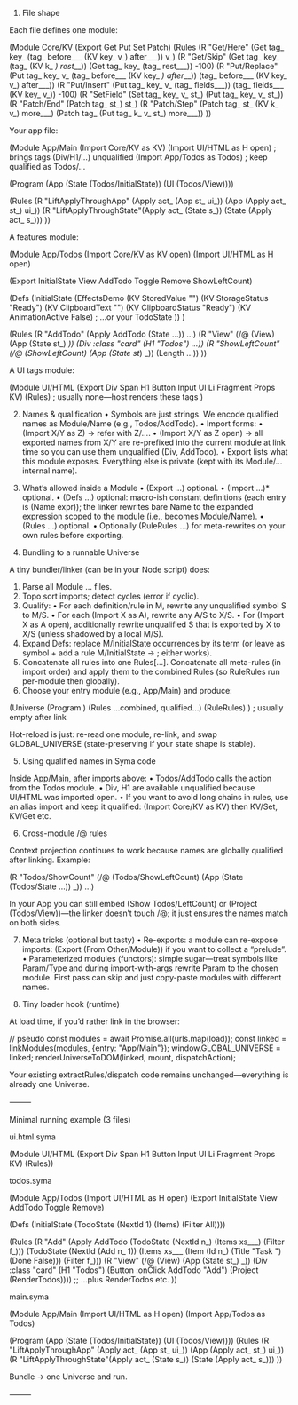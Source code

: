 1) File shape

Each file defines one module:

(Module Core/KV
(Export Get Put Set Patch)
(Rules
(R "Get/Here"  (Get tag_ key_ (tag_ before___ (KV key_ v_) after___)) v_)
(R "Get/Skip"  (Get tag_ key_ (tag_ (KV k_ _) rest___)) (Get tag_ key_ (tag_ rest___)) -100)
(R "Put/Replace" (Put tag_ key_ v_ (tag_ before___ (KV key_ _) after___))
(tag_ before___ (KV key_ v_) after___))
(R "Put/Insert"  (Put tag_ key_ v_ (tag_ fields___))
(tag_ fields___ (KV key_ v_)) -100)
(R "SetField"  (Set tag_ key_ v_ st_) (Put tag_ key_ v_ st_))
(R "Patch/End" (Patch tag_ st_) st_)
(R "Patch/Step" (Patch tag_ st_ (KV k_ v_) more___) (Patch tag_ (Put tag_ k_ v_ st_) more___))
))

Your app file:

(Module App/Main
(Import Core/KV as KV)
(Import UI/HTML as H open)     ; brings tags (Div/H1/…) unqualified
(Import App/Todos as Todos)    ; keep qualified as Todos/…

(Program
(App
(State (Todos/InitialState))
(UI    (Todos/View))))

(Rules
(R "LiftApplyThroughApp"  (Apply act_ (App st_ ui_)) (App (Apply act_ st_) ui_))
(R "LiftApplyThroughState"(Apply act_ (State s_))    (State (Apply act_ s_)))
))

A features module:

(Module App/Todos
(Import Core/KV as KV open)
(Import UI/HTML as H open)

(Export InitialState View AddTodo Toggle Remove ShowLeftCount)

(Defs
(InitialState
(EffectsDemo
(KV StoredValue "") (KV StorageStatus "Ready") (KV ClipboardText "")
(KV ClipboardStatus "Ready") (KV AnimationActive False) ; …or your TodoState
))
)

(Rules
(R "AddTodo"  (Apply AddTodo (State …)) …)
(R "View"     (/@ (View) (App (State st_) _))
(Div :class "card" (H1 "Todos") …))
(R "ShowLeftCount" (/@ (ShowLeftCount) (App (State st_) _))
(Length …))
))

A UI tags module:

(Module UI/HTML
(Export Div Span H1 Button Input Ul Li Fragment Props KV)
(Rules) ; usually none—host renders these tags
)

2) Names & qualification
   •	Symbols are just strings. We encode qualified names as Module/Name (e.g., Todos/AddTodo).
   •	Import forms:
   •	(Import X/Y as Z) → refer with Z/....
   •	(Import X/Y as Z open) → all exported names from X/Y are re-prefixed into the current module at link time so you can use them unqualified (Div, AddTodo).
   •	Export lists what this module exposes. Everything else is private (kept with its Module/... internal name).

3) What’s allowed inside a Module
   •	(Export …) optional.
   •	(Import …)* optional.
   •	(Defs …) optional: macro-ish constant definitions (each entry is (Name expr)); the linker rewrites bare Name to the expanded expression scoped to the module (i.e., becomes Module/Name).
   •	(Rules …) optional.
   •	Optionally (RuleRules …) for meta-rewrites on your own rules before exporting.

4) Bundling to a runnable Universe

A tiny bundler/linker (can be in your Node script) does:
1.	Parse all Module … files.
2.	Topo sort imports; detect cycles (error if cyclic).
3.	Qualify:
•	For each definition/rule in M, rewrite any unqualified symbol S to M/S.
•	For each (Import X as A), rewrite any A/S to X/S.
•	For (Import X as A open), additionally rewrite unqualified S that is exported by X to X/S (unless shadowed by a local M/S).
4.	Expand Defs: replace M/InitialState occurrences by its term (or leave as symbol + add a rule M/InitialState → <term>; either works).
5.	Concatenate all rules into one Rules[…]. Concatenate all meta-rules (in import order) and apply them to the combined Rules (so RuleRules run per-module then globally).
6.	Choose your entry module (e.g., App/Main) and produce:

(Universe
(Program <fully-qualified Program from entry module>)
(Rules …combined, qualified…)
(RuleRules) ) ; usually empty after link

Hot-reload is just: re-read one module, re-link, and swap GLOBAL_UNIVERSE (state-preserving if your state shape is stable).

5) Using qualified names in Syma code

Inside App/Main, after imports above:
•	Todos/AddTodo calls the action from the Todos module.
•	Div, H1 are available unqualified because UI/HTML was imported open.
•	If you want to avoid long chains in rules, use an alias import and keep it qualified: (Import Core/KV as KV) then KV/Set, KV/Get etc.

6) Cross-module /@ rules

Context projection continues to work because names are globally qualified after linking. Example:

(R "Todos/ShowCount"
(/@ (Todos/ShowLeftCount) (App (State (Todos/State …)) _))
…)

In your App you can still embed (Show Todos/LeftCount) or (Project (Todos/View))—the linker doesn’t touch /@; it just ensures the names match on both sides.

7) Meta tricks (optional but tasty)
   •	Re-exports: a module can re-expose imports: (Export (From Other/Module)) if you want to collect a “prelude”.
   •	Parameterized modules (functors): simple sugar—treat symbols like Param/Type and during import-with-args rewrite Param to the chosen module. First pass can skip and just copy-paste modules with different names.

8) Tiny loader hook (runtime)

At load time, if you’d rather link in the browser:

// pseudo
const modules = await Promise.all(urls.map(load));
const linked = linkModules(modules, {entry: "App/Main"});
window.GLOBAL_UNIVERSE = linked;
renderUniverseToDOM(linked, mount, dispatchAction);

Your existing extractRules/dispatch code remains unchanged—everything is already one Universe.

⸻

Minimal running example (3 files)

ui.html.syma

(Module UI/HTML
(Export Div Span H1 Button Input Ul Li Fragment Props KV)
(Rules))

todos.syma

(Module App/Todos
(Import UI/HTML as H open)
(Export InitialState View AddTodo Toggle Remove)

(Defs
(InitialState (TodoState (NextId 1) (Items) (Filter All))))

(Rules
(R "Add" (Apply AddTodo (TodoState (NextId n_) (Items xs___) (Filter f_)))
(TodoState (NextId (Add n_ 1))
(Items xs___ (Item (Id n_) (Title "Task ") (Done False)))
(Filter f_)))
(R "View" (/@ (View) (App (State st_) _))
(Div :class "card" (H1 "Todos") (Button :onClick AddTodo "Add") (Project (RenderTodos))))
;; …plus RenderTodos etc.
))

main.syma

(Module App/Main
(Import UI/HTML as H open)
(Import App/Todos as Todos)

(Program (App (State (Todos/InitialState)) (UI (Todos/View))))
(Rules
(R "LiftApplyThroughApp"  (Apply act_ (App st_ ui_)) (App (Apply act_ st_) ui_))
(R "LiftApplyThroughState"(Apply act_ (State s_))    (State (Apply act_ s_)))
))

Bundle → one Universe and run.

⸻
